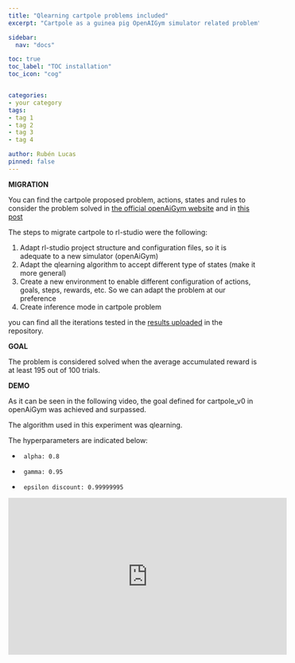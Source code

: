 ```yaml
---
title: "Qlearning cartpole problems included"
excerpt: "Cartpole as a guinea pig OpenAIGym simulator related problem"

sidebar:
  nav: "docs"

toc: true
toc_label: "TOC installation"
toc_icon: "cog"


categories:
- your category
tags:
- tag 1
- tag 2
- tag 3
- tag 4

author: Rubén Lucas
pinned: false
---
```


<strong>MIGRATION</strong>

You can find the cartpole proposed problem, actions, states and rules to consider the problem solved in [the official openAiGym website](https://www.gymlibrary.ml/environments/classic_control/cart_pole/?highlight=cartpole)
and in [this post](https://www.linkedin.com/pulse/solving-cart-pole-puzzle-ai-gym-using-ga-logistic-regression-kenny-g-/)

The steps to migrate cartpole to rl-studio were the following:
1. Adapt rl-studio project structure and configuration files, so it is adequate to a new simulator (openAiGym)
2. Adapt the qlearning algorithm to accept different type of states (make it more general)
3. Create a new environment to enable different configuration of actions, goals, steps, rewards, etc. So we can adapt the problem at our preference
4. Create inference mode in cartpole problem

you can find all the iterations tested in the [results uploaded](https://github.com/RoboticsLabURJC/2020-phd-ruben-lucas/tree/master/RL_Unibotics/RL-Studio/results/cartpole/qlearning) in the repository.

<strong>GOAL</strong>

The problem is considered solved when the average accumulated reward is at least 195 out of 100 trials.

<strong>DEMO</strong>

As it can be seen in the following video, the goal defined for cartpole_v0 in openAiGym was achieved and surpassed.

The algorithm used in this experiment was qlearning.

The hyperparameters are indicated below:
-      alpha: 0.8
-      gamma: 0.95
-      epsilon discount: 0.99999995


<iframe width="560" height="315" src="https://www.youtube.com/embed/Cb0vg969T54" title="YouTube video player" frameborder="0" allow="accelerometer; autoplay; clipboard-write; encrypted-media; gyroscope; picture-in-picture" allowfullscreen></iframe>

